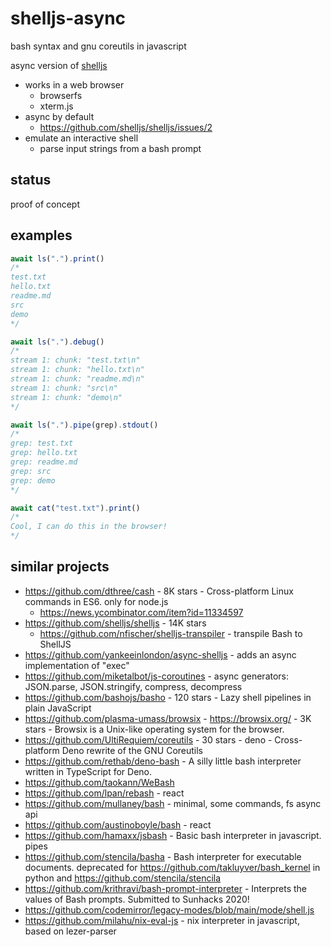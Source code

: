 # shelljs-async

bash syntax and gnu coreutils in javascript

async version of [shelljs](https://github.com/shelljs/shelljs)

- works in a web browser
  - browserfs
  - xterm.js
- async by default
  - https://github.com/shelljs/shelljs/issues/2
- emulate an interactive shell
  - parse input strings from a bash prompt

## status

proof of concept

## examples

```js
await ls(".").print()
/*
test.txt
hello.txt
readme.md
src
demo
*/

await ls(".").debug()
/*
stream 1: chunk: "test.txt\n"
stream 1: chunk: "hello.txt\n"
stream 1: chunk: "readme.md\n"
stream 1: chunk: "src\n"
stream 1: chunk: "demo\n"
*/

await ls(".").pipe(grep).stdout()
/*
grep: test.txt
grep: hello.txt
grep: readme.md
grep: src
grep: demo
*/

await cat("test.txt").print()
/*
Cool, I can do this in the browser!
*/
```

## similar projects

- https://github.com/dthree/cash - 8K stars - Cross-platform Linux commands in ES6. only for node.js
  - https://news.ycombinator.com/item?id=11334597
- https://github.com/shelljs/shelljs - 14K stars
  - https://github.com/nfischer/shelljs-transpiler - transpile Bash to ShellJS
- https://github.com/yankeeinlondon/async-shelljs - adds an async implementation of "exec"
- https://github.com/miketalbot/js-coroutines - async generators: JSON.parse, JSON.stringify, compress, decompress
- https://github.com/bashojs/basho - 120 stars - Lazy shell pipelines in plain JavaScript
- https://github.com/plasma-umass/browsix - https://browsix.org/ - 3K stars - Browsix is a Unix-like operating system for the browser.
- https://github.com/UltiRequiem/coreutils - 30 stars - deno - Cross-platform Deno rewrite of the GNU Coreutils
- https://github.com/rethab/deno-bash - A silly little bash interpreter written in TypeScript for Deno.
- https://github.com/taokann/WeBash
- https://github.com/lpan/rebash - react
- https://github.com/mullaney/bash - minimal, some commands, fs async api
- https://github.com/austinoboyle/bash - react
- https://github.com/hamaxx/jsbash - Basic bash interpreter in javascript. pipes
- https://github.com/stencila/basha - Bash interpreter for executable documents. deprecated for https://github.com/takluyver/bash_kernel in python and https://github.com/stencila/stencila
- https://github.com/krithravi/bash-prompt-interpreter - Interprets the values of Bash prompts. Submitted to Sunhacks 2020!
- https://github.com/codemirror/legacy-modes/blob/main/mode/shell.js
- https://github.com/milahu/nix-eval-js - nix interpreter in javascript, based on lezer-parser
